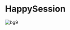 # HappySession


![bg9](https://github.com/user-attachments/assets/011d1a5a-71bd-41f4-b326-df7873223fdf)
